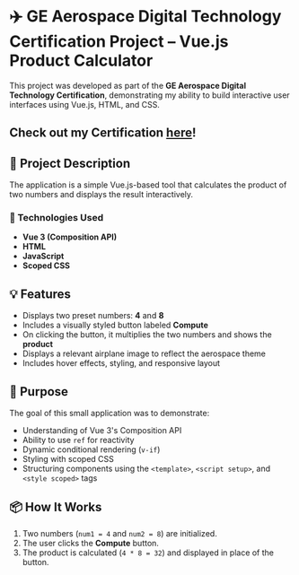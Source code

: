 # ✈️ GE Aerospace Digital Technology Certification Project – Vue.js Product Calculator

This project was developed as part of the **GE Aerospace Digital Technology Certification**, demonstrating my ability to build interactive user interfaces using Vue.js, HTML, and CSS.

## Check out my Certification [here](https://forage-uploads-prod.s3.amazonaws.com/completion-certificates/ay2tsYxaTif7Nt6z7/fjk7MFbQbedPXb3ws_ay2tsYxaTif7Nt6z7_mGKMFkWbvxWi5DcWt_1750195865618_completion_certificate.pdf)!

## 🚀 Project Description

The application is a simple Vue.js-based tool that calculates the product of two numbers and displays the result interactively.

### 🔧 Technologies Used
- **Vue 3 (Composition API)**
- **HTML**
- **JavaScript**
- **Scoped CSS**

## 💡 Features

- Displays two preset numbers: **4** and **8**
- Includes a visually styled button labeled **Compute**
- On clicking the button, it multiplies the two numbers and shows the **product**
- Displays a relevant airplane image to reflect the aerospace theme
- Includes hover effects, styling, and responsive layout

## 🧠 Purpose

The goal of this small application was to demonstrate:
- Understanding of Vue 3's Composition API
- Ability to use `ref` for reactivity
- Dynamic conditional rendering (`v-if`)
- Styling with scoped CSS
- Structuring components using the `<template>`, `<script setup>`, and `<style scoped>` tags

## 📦 How It Works

1. Two numbers (`num1 = 4` and `num2 = 8`) are initialized.
2. The user clicks the **Compute** button.
3. The product is calculated (`4 * 8 = 32`) and displayed in place of the button.
